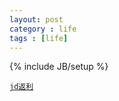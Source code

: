 ```yaml
---
layout: post
category : life
tags : [life]
---
```

{% include JB/setup %}


[`jd返利`](http://click.union.jd.com/JdClick/?unionId=15083&t=4&to=http://www.jd.com/product/1007803155.html)


